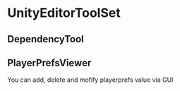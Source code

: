# UnityEditorToolSet

## DependencyTool

## PlayerPrefsViewer
You can add, delete and mofify playerprefs value via GUI
